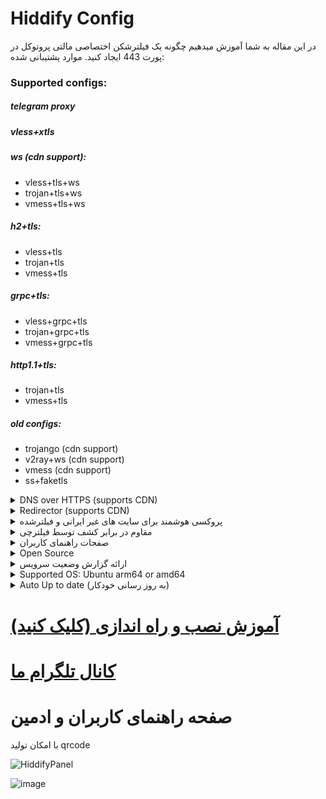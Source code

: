 # Hiddify Config
در این مقاله به شما آموزش میدهیم چگونه یک فیلترشکن اختصاصی مالتی پروتوکل در پورت 443 ایجاد کنید.
موارد پشتیبانی شده:
### Supported configs:

##### telegram proxy

##### vless+xtls

##### ws (cdn support):
 - vless+tls+ws 
 - trojan+tls+ws 
 - vmess+tls+ws 

##### h2+tls:
 - vless+tls
 - trojan+tls
 - vmess+tls

##### grpc+tls:
 - vless+grpc+tls
 - trojan+grpc+tls
 - vmess+grpc+tls

##### http1.1+tls:
 - trojan+tls
 - vmess+tls

##### old configs:
 - trojango (cdn support)
 - v2ray+ws (cdn support)
 - vmess (cdn support)
 - ss+faketls
 


<details markdown="1"> <summary>DNS over HTTPS (supports CDN)</summary>
 
 برای استفاده از DNS over HTTPS کافی است در مرورگر از dns زیر استفاده کنید:
 
 `https://yourdomain.com/yoursecret/dns/dns-query{?dns}`
 
</details>
<details markdown="1"> <summary>Redirector (supports CDN)</summary> 
 
 نکته این امر آن است که برای مثال وقتی میخواهید پروکسی تلگرام یا پروکسی شدوساکس را از طریق برنامه های دیگر به اشتراک بگذارید امکان آن فراهم می شود. برای مثال اگر کانفیگ شدوساکس را به جای `fullURL` آن قرار دهید باعث میشود با کلیک بر روی این لینک، نرم افزار شدوساکس باز شده و پروکسی بر روی آن فعال شود.
 
 `https://yourdomain.com/yoursecret/redirect/fullURL` 
 
 به عنوان مثال:
 
 `https://yourdomain.com/yoursecret/redirect/ss://secret/` 
 
</details>
 <details  markdown="1"> <summary>پروکسی هوشمند برای سایت های غیر ایرانی و فیلترشده </summary>
 
 با استفاده از کلاینت کلش و کانفیگی که درست کردیم میتوانید در 3 مود به اینترنت وصل بشید. 

1-  روش اول فقط سایت فیلترشده را از فیلترشکن عبور دهد.

2- فقط سایت های ایرانی بدون فیلترشکن باز شود (پیشنهادی)

3- تمام سایت ها از فیلترشکن عبور کنند

</details>
 <details markdown="1"> <summary>مقاوم در برابر کشف توسط فیلترچی</summary>
 
 سعی شده جلوی حملات معمول به سرور گرفته شود و امکان شناسایی حداقل باشد با این وجود فراموش نکنید که سایر پورت ها به جز 22، 80 و 443 را غیر فعال کنید

</details>
 <details markdown="1"> <summary>صفحات راهنمای کاربران</summary> 
 
 با امکان تولید qrcode

 ![صفحه راهنمای کاربران](https://user-images.githubusercontent.com/114227601/206908372-db1fc206-4c6a-4206-ad39-e6b6b44a55c4.png)

</details>
<details markdown="1"> <summary>Open Source</summary> 

کلیه سورس کدها در [گیت هاب](https://github.com/hiddify/hiddify-config) 
</details>

<details markdown="1"> <summary>ارائه گزارش وضعیت سرویس </summary>
نمایش میزان مصرف پروکسی و تعداد کاربران،  بر اساس،پروتوکل، شهر و اپراتور اینترنت با حفظ حریم خصوصی کاربران

از طریق لینک زیر میتوانید مشاهده کنید وضعیت سرور رو

`https://yourdomain.com/yoursecret/stats/` 

</details>
<details  markdown="1"> <summary>Supported OS: Ubuntu arm64 or amd64</summary>
It is tested on Ubuntu 20.04 and 22.04
</details>

<details  markdown="1"> <summary>Auto Up to date (به روز رسانی خودکار)</summary>

به صورت پیش فرض به روزرسانی خودکار فعال است
جهت غیرفعال کردن آن کد زیر را در `config.env` اضافه کنید
```
ENABLE_AUTO_UPDATE=false
```
</details>


# [آموزش نصب و راه اندازی (کلیک کنید)](https://github.com/hiddify/hiddify-config/wiki#آموزش-نصب)


# [کانال تلگرام ما](https://t.me/hiddify)

#  صفحه راهنمای کاربران و ادمین

با امکان تولید qrcode

![HiddifyPanel](https://user-images.githubusercontent.com/114227601/211161591-13ec01df-b4a9-4bbb-b147-c8ecc52dc0f9.gif)
<!--
![صفحه راهنمای کاربران](https://user-images.githubusercontent.com/114227601/206908372-db1fc206-4c6a-4206-ad39-e6b6b44a55c4.png)


# صفحه ادمین

![HiddifyPanel](https://raw.githubusercontent.com/hiddify/hiddify-config/main/docs/HiddifyPanel.webp)
-->
![image](https://user-images.githubusercontent.com/114227601/209979538-cb3196aa-a832-4b06-95c4-37e9795e00cb.png)
<!-- For Azure: -> Telegram: <a href="https://portal.azure.com/#create/Microsoft.Template/uri/https%3A%2F%2Fraw.githubusercontent.com%2Fhiddify%2Fconfig%2Fmain%2Ftelegram%2Ftelegram-vm-azure-template.json" target="_blank"><img src="https://aka.ms/deploytoazurebutton"/></a>
MultiProxy: <a href="https://portal.azure.com/#create/Microsoft.Template/uri/https%3A%2F%2Fraw.githubusercontent.com%2Fhiddify%2Fconfig%2Fmain%2Fshadowsocks%2Fss-azure-template.json" target="_blank"><img src="https://aka.ms/deploytoazurebutton"/></a> -->

<!-- 

# Gost Proxy (deprecated)
<a href="https://portal.azure.com/#create/Microsoft.Template/uri/https%3A%2F%2Fraw.githubusercontent.com%2Fhiddify%2Fconfig%2Fmain%2Fgost%2Fgost-vm-azure-template.json" target="_blank"><img src="https://aka.ms/deploytoazurebutton"/></a>
 -->

